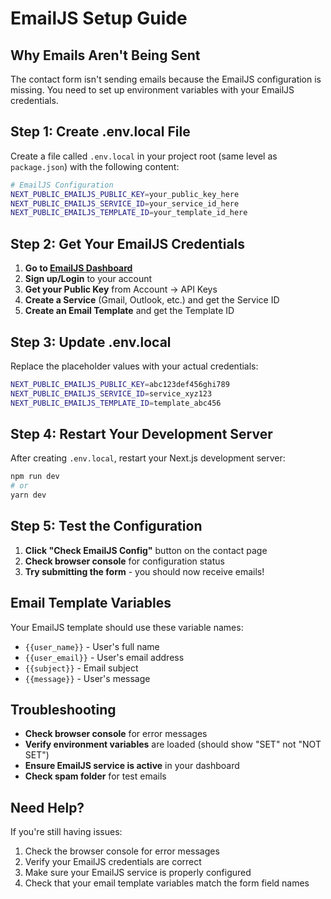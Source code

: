# EmailJS Setup Guide

## Why Emails Aren't Being Sent

The contact form isn't sending emails because the EmailJS configuration is missing. You need to set up environment variables with your EmailJS credentials.

## Step 1: Create .env.local File

Create a file called `.env.local` in your project root (same level as `package.json`) with the following content:

```bash
# EmailJS Configuration
NEXT_PUBLIC_EMAILJS_PUBLIC_KEY=your_public_key_here
NEXT_PUBLIC_EMAILJS_SERVICE_ID=your_service_id_here
NEXT_PUBLIC_EMAILJS_TEMPLATE_ID=your_template_id_here
```

## Step 2: Get Your EmailJS Credentials

1. **Go to [EmailJS Dashboard](https://dashboard.emailjs.com/)**
2. **Sign up/Login** to your account
3. **Get your Public Key** from Account → API Keys
4. **Create a Service** (Gmail, Outlook, etc.) and get the Service ID
5. **Create an Email Template** and get the Template ID

## Step 3: Update .env.local

Replace the placeholder values with your actual credentials:

```bash
NEXT_PUBLIC_EMAILJS_PUBLIC_KEY=abc123def456ghi789
NEXT_PUBLIC_EMAILJS_SERVICE_ID=service_xyz123
NEXT_PUBLIC_EMAILJS_TEMPLATE_ID=template_abc456
```

## Step 4: Restart Your Development Server

After creating `.env.local`, restart your Next.js development server:

```bash
npm run dev
# or
yarn dev
```

## Step 5: Test the Configuration

1. **Click "Check EmailJS Config"** button on the contact page
2. **Check browser console** for configuration status
3. **Try submitting the form** - you should now receive emails!

## Email Template Variables

Your EmailJS template should use these variable names:
- `{{user_name}}` - User's full name
- `{{user_email}}` - User's email address
- `{{subject}}` - Email subject
- `{{message}}` - User's message

## Troubleshooting

- **Check browser console** for error messages
- **Verify environment variables** are loaded (should show "SET" not "NOT SET")
- **Ensure EmailJS service is active** in your dashboard
- **Check spam folder** for test emails

## Need Help?

If you're still having issues:
1. Check the browser console for error messages
2. Verify your EmailJS credentials are correct
3. Make sure your EmailJS service is properly configured
4. Check that your email template variables match the form field names
